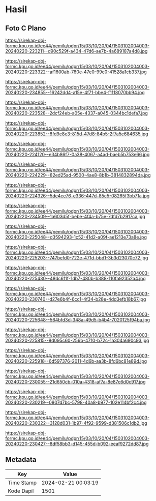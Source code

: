 # Hasil

## Foto C Plano

https://sirekap-obj-formc.kpu.go.id/ee44/pemilu/pdpr/15/03/10/20/04/1503102004003-20240220-223211--d90c529f-a434-47d6-ae7b-4a689187a4d8.jpg

https://sirekap-obj-formc.kpu.go.id/ee44/pemilu/pdpr/15/03/10/20/04/1503102004003-20240220-223322--af1600ab-760e-47e0-99c0-41528a1cb337.jpg

https://sirekap-obj-formc.kpu.go.id/ee44/pemilu/pdpr/15/03/10/20/04/1503102004003-20240220-234855--16242dd4-a15e-4f71-bbe4-f1118070bb94.jpg

https://sirekap-obj-formc.kpu.go.id/ee44/pemilu/pdpr/15/03/10/20/04/1503102004003-20240220-223528--2dcf24eb-a05e-4337-a045-0344bc1defa7.jpg

https://sirekap-obj-formc.kpu.go.id/ee44/pemilu/pdpr/15/03/10/20/04/1503102004003-20240220-223852--8fd9c8e3-815d-47d8-84b5-2f7a5c684635.jpg

https://sirekap-obj-formc.kpu.go.id/ee44/pemilu/pdpr/15/03/10/20/04/1503102004003-20240220-224120--e34b86f7-0a38-4067-a4ad-baeb5b753e66.jpg

https://sirekap-obj-formc.kpu.go.id/ee44/pemilu/pdpr/15/03/10/20/04/1503102004003-20240220-224229--82ed25ad-9500-4ae8-8b1b-3814832894da.jpg

https://sirekap-obj-formc.kpu.go.id/ee44/pemilu/pdpr/15/03/10/20/04/1503102004003-20240220-224326--5de4ce76-e336-447d-85c5-08265f3bb71a.jpg

https://sirekap-obj-formc.kpu.go.id/ee44/pemilu/pdpr/15/03/10/20/04/1503102004003-20240220-234509--1a603d5f-bebe-4f4a-b75e-7dfd7b2917ca.jpg

https://sirekap-obj-formc.kpu.go.id/ee44/pemilu/pdpr/15/03/10/20/04/1503102004003-20240220-225048--d3594293-1c52-41d2-a09f-ae1213e73a8e.jpg

https://sirekap-obj-formc.kpu.go.id/ee44/pemilu/pdpr/15/03/10/20/04/1503102004003-20240220-225203--747befd0-722e-471d-bbd1-3b3d23070c72.jpg

https://sirekap-obj-formc.kpu.go.id/ee44/pemilu/pdpr/15/03/10/20/04/1503102004003-20240220-225430--48dc6f1f-1db7-480b-b388-110fa92352a4.jpg

https://sirekap-obj-formc.kpu.go.id/ee44/pemilu/pdpr/15/03/10/20/04/1503102004003-20240220-230740--d27e6b4f-6cc1-4f34-b28e-4dd3efb18b67.jpg

https://sirekap-obj-formc.kpu.go.id/ee44/pemilu/pdpr/15/03/10/20/04/1503102004003-20240220-225648--564bfd3d-348a-49d5-b4b4-7020125f94ba.jpg

https://sirekap-obj-formc.kpu.go.id/ee44/pemilu/pdpr/15/03/10/20/04/1503102004003-20240220-225815--8d095c60-256b-4710-b72c-1a304a690c93.jpg

https://sirekap-obj-formc.kpu.go.id/ee44/pemilu/pdpr/15/03/10/20/04/1503102004003-20240220-225918--6d597376-2011-4d6b-aa3b-8fd6bc81e89d.jpg

https://sirekap-obj-formc.kpu.go.id/ee44/pemilu/pdpr/15/03/10/20/04/1503102004003-20240220-230055--21d650cb-010a-4318-af7a-8e87c6d0c917.jpg

https://sirekap-obj-formc.kpu.go.id/ee44/pemilu/pdpr/15/03/10/20/04/1503102004003-20240220-230219--0807d7bc-5798-40a8-b977-102e114bf2c4.jpg

https://sirekap-obj-formc.kpu.go.id/ee44/pemilu/pdpr/15/03/10/20/04/1503102004003-20240220-230322--3128d031-1b97-4f92-9599-d381506c1db2.jpg

https://sirekap-obj-formc.kpu.go.id/ee44/pemilu/pdpr/15/03/10/20/04/1503102004003-20240220-230427--8df58bb3-d145-455d-b092-eeaf9272dd87.jpg


## Metadata

| Key        | Value               |
| ---------- | ------------------- |
| Time Stamp | 2024-02-21 00:03:19 |
| Kode Dapil | 1501                |



